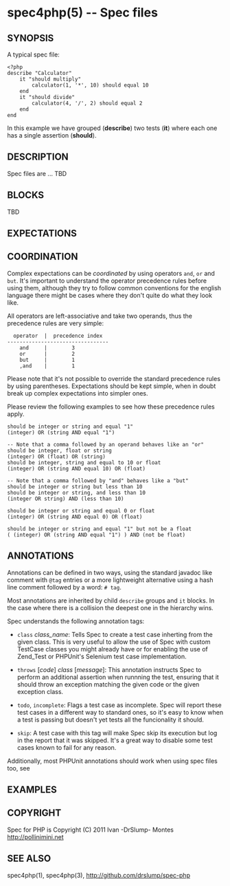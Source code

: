 spec4php(5) -- Spec files
================================

## SYNOPSIS

A typical spec file:

    <?php
    describe "Calculator"
        it "should multiply"
            calculator(1, '*', 10) should equal 10
        end
        it "should divide"
            calculator(4, '/', 2) should equal 2
        end
    end

In this example we have grouped (**describe**) two tests (**it**)
where each one has a single assertion (**should**).

## DESCRIPTION

Spec files are ... TBD


## BLOCKS

TBD

## EXPECTATIONS ##


## COORDINATION ##

Complex expectations can be _coordinated_ by using operators `and`, `or` and
`but`. It's important to understand the operator precedence rules before
using them, although they try to follow common conventions for the english
language there might be cases where they don't quite do what they look like.

All operators are left-associative and take two operands, thus the precedence
rules are very simple:

      operator  |  precedence index
    ---------------------------------
        and     |        3
        or      |        2
        but     |        1
        ,and    |        1

Please note that it's not possible to override the standard precedence rules
by using parentheses. Expectations should be kept simple, when in doubt break
up complex expectations into simpler ones.

Please review the following examples to see how these precedence rules
apply.

    should be integer or string and equal "1"
    (integer) OR (string AND equal "1")

    -- Note that a comma followed by an operand behaves like an "or"
    should be integer, float or string
    (integer) OR (float) OR (string)
    should be integer, string and equal to 10 or float
    (integer) OR (string AND equal 10) OR (float)

    -- Note that a comma followed by "and" behaves like a "but"
    should be integer or string but less than 10
    should be integer or string, and less than 10
    (integer OR string) AND (less than 10)

    should be integer or string and equal 0 or float
    (integer) OR (string AND equal 0) OR (float)

    should be integer or string and equal "1" but not be a float
    ( (integer) OR (string AND equal "1") ) AND (not be float)


## ANNOTATIONS ##

Annotations can be defined in two ways, using the standard javadoc like
comment with `@tag` entries or a more lightweight alternative using
a hash line comment followed by a word: `# tag`.

Most annotations are inherited by child `describe` groups and `it`
blocks. In the case where there is a collision the deepest one in
the hierarchy wins.

Spec understands the following annotation tags:

  * `class` <var>class_name</var>:
    Tells Spec to create a test case inherting from the given class.
    This is very useful to allow the use of Spec with custom TestCase
    classes you might already have or for enabling the use of Zend_Test
    or PHPUnit's Selenium test case implementation.

  * `throws` [_code_] <var>class</var> [<var>message</var>]:
    This annotation instructs Spec to perform an additional assertion
    when runnning the test, ensuring that it should throw an exception
    matching the given code or the given exception class.

  * `todo`, `incomplete`:
    Flags a test case as incomplete. Spec will report these test cases
    in a different way to standard ones, so it's easy to know when a
    test is passing but doesn't yet tests all the funcionality it should.

  * `skip`:
    A test case with this tag will make Spec skip its execution but log
    in the report that it was skipped. It's a great way to disable some
    test cases known to fail for any reason.

Additionally, most PHPUnit annotations should work when using spec files
too, see [](http://www.phpunit.de/manual/current/en/appendixes.annotations.html)


## EXAMPLES ##


## COPYRIGHT ##

Spec for PHP is Copyright (C) 2011 Ivan -DrSlump- Montes <http://pollinimini.net>


## SEE ALSO

spec4php(1), spec4php(3),
<http://github.com/drslump/spec-php>


[SYNOPSIS]: #SYNOPSIS "SYNOPSIS"
[DESCRIPTION]: #DESCRIPTION "DESCRIPTION"
[BLOCKS]: #BLOCKS "BLOCKS"
[EXPECTATIONS]: #EXPECTATIONS "EXPECTATIONS"
[COORDINATION]: #COORDINATION "COORDINATION"
[ANNOTATIONS]: #ANNOTATIONS "ANNOTATIONS"
[EXAMPLES]: #EXAMPLES "EXAMPLES"
[COPYRIGHT]: #COPYRIGHT "COPYRIGHT"
[SEE ALSO]: #SEE-ALSO "SEE ALSO"


[spec4php(1)]: spec4php.1.html
[spec4php(3)]: spec4php.3.html
[spec4php(5)]: spec4php.5.html
[ronn]: http://rtomayko.github.com/ronn
[phpunit]: http://phpunit.de
